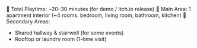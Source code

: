 🔹 Total Playtime: ~20–30 minutes (for demo / Itch.io release)
🔹 Main Area: 1 apartment interior (~4 rooms: bedroom, living room, bathroom, kitchen)
🔹 Secondary Areas:

- Shared hallway & stairwell (for some events)
- Rooftop or laundry room (1-time visit)